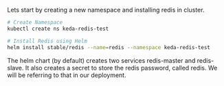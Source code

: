 
Lets start by creating a new namespace and installing redis in cluster. 

```sh
# Create Namespace
kubectl create ns keda-redis-test

# Install Redis using Helm
helm install stable/redis --name=redis --namespace keda-redis-test
```

The helm chart (by default) creates two services redis-master and redis-slave. It also creates a secret to store the redis password, called redis. We will be referring to that in our deployment.




